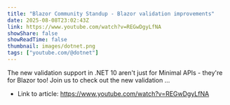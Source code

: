 ```yaml
---
title: "Blazor Community Standup - Blazor validation improvements"
date: 2025-08-08T23:02:43Z
link: https://www.youtube.com/watch?v=REGwDgyLfNA
showShare: false
showReadTime: false
thumbnail: images/dotnet.png
tags: ["youtube.com/@dotnet"]
---
```

The new validation support in .NET 10 aren't just for Minimal APIs - they're for Blazor too! Join us to check out the new validation ...

- Link to article: https://www.youtube.com/watch?v=REGwDgyLfNA